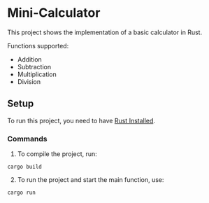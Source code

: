 # Mini-Calculator

This project shows the implementation of a basic calculator in Rust.

Functions supported:

- Addition
- Subtraction
- Multiplication
- Division

## Setup

To run this project, you need to have [Rust Installed](https://www.rust-lang.org/tools/install).

### Commands

1. To compile the project, run:

```
cargo build
```

2. To run the project and start the main function, use:

```
cargo run
```
